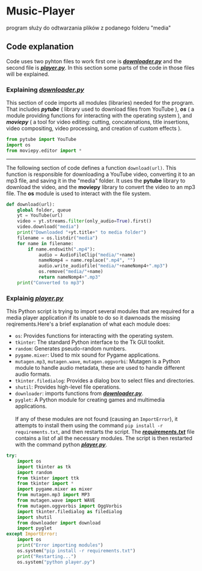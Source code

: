# Music-Player
program służy do odtwarzania plików z podanego folderu "media"

## Code explanation

Code uses two pyhton files to work first one is ***[downloader.py](https://github.com/Infin1teFour/Media_Player/blob/main/downloader.py)***  and the second file is ***[player.py](https://github.com/Infin1teFour/Media_Player/blob/main/player.py)***. In this section some parts of the code in those files will be explained.

### Explaining ***[downloader.py](https://github.com/Infin1teFour/Media_Player/blob/main/downloader.py)***

This section of code imports all modules (libraries) needed for the program. That includes ***pytube*** ( library used to download files from YouTube ), ***os*** ( a module providing functions for interacting with the operating system ), and ***moviepy*** ( a tool for video editing: cutting, concatenations, title insertions, video compositing, video processing, and creation of custom effects ).
```python
from pytube import YouTube
import os
from moviepy.editor import *
```


____________________________________________________________________________________

The following section of code defines a function `download(url)`. This function is responsible for downloading a YouTube video, converting it to an mp3 file, and saving it in the "media" folder. It uses the **pytube** library to download the video, and the **moviepy** library to convert the video to an mp3 file. The **os** module is used to interact with the file system. 

```python
def download(url):
    global folder, queue
    yt = YouTube(url)
    video = yt.streams.filter(only_audio=True).first()
    video.download("media")
    print("Downloaded "+yt.title+" to media folder")
    filename = os.listdir("media")
    for name in filename:
        if name.endswith(".mp4"):
            audio = AudioFileClip("media/"+name)
            nameNomp4 = name.replace(".mp4", "")
            audio.write_audiofile("media/"+nameNomp4+".mp3")
            os.remove("media/"+name)
            return nameNomp4+".mp3"
    print("Converted to mp3")
```

### Explainig ***[player.py](https://github.com/Infin1teFour/Media_Player/blob/main/player.py)*** <br>
This Python script is trying to import several modules that are required for a media player application if its unable to do so it dawnoads the missing reqirements.Here's a brief explanation of what each module does:</br>

- `os`: Provides functions for interacting with the operating system.
- `tkinter`: The standard Python interface to the Tk GUI toolkit.
- `random`: Generates pseudo-random numbers.
- `pygame.mixer`: Used to mix sound for Pygame applications.
-  `mutagen.mp3`,  `mutagen.wave`,  `mutagen.oggvorbi`: Mutagen is a Python module to handle audio metadata, these are used to handle different audio formats.
- `tkinter.filedialog`: Provides a dialog box to select files and directories.
- `shutil`: Provides high-level file operations.
- `downloader`: imports functions from  ***[downloader.py](https://github.com/Infin1teFour/Media_Player/blob/main/downloader.py)***.
- `pyglet`: A Python module for creating games and multimedia applications.</br></br> 
If any of these modules are not found (causing an `ImportError`), it attempts to install them using the command `pip install -r requirements.txt`, and then restarts the script. The ***[requirements.txt](https://github.com/Infin1teFour/Media_Player/blob/main/requirements.txt)*** file contains a list of all the necessary modules. The script is then restarted with the command python ***[player.py](https://github.com/Infin1teFour/Media_Player/blob/main/player.py)***.
```python
try:
    import os
    import tkinter as tk
    import random
    from tkinter import ttk
    from tkinter import *
    import pygame.mixer as mixer
    from mutagen.mp3 import MP3
    from mutagen.wave import WAVE
    from mutagen.oggvorbis import OggVorbis
    import tkinter.filedialog as filedialog
    import shutil
    from downloader import download
    import pyglet
except ImportError:
    import os
    print("Error importing modules")
    os.system("pip install -r requirements.txt")
    print("Restarting...")
    os.system("python player.py")
```


